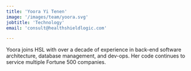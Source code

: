 ```yaml
---
title: 'Yoora Yi Tenen'
image: '/images/team/yoora.svg'
jobtitle: 'Technology'
email: 'consult@healthshieldlogic.com'

---
```


Yoora joins HSL with over a decade of experience in back-end software architecture, database
management, and dev-ops. Her code continues to service multiple Fortune 500 companies.

